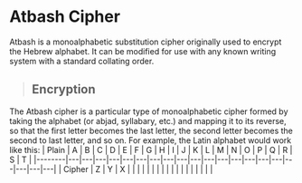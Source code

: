 # Atbash Cipher

Atbash is a monoalphabetic substitution cipher originally used to encrypt the Hebrew alphabet. It can be modified for use with any known writing system with a standard collating order.

> ## Encryption

The Atbash cipher is a particular type of monoalphabetic cipher formed by taking the alphabet (or abjad, syllabary, etc.) and mapping it to its reverse, so that the first letter becomes the last letter, the second letter becomes the second to last letter, and so on. For example, the Latin alphabet would work like this:
| Plain  | A | B | C | D | E | F | G | H | I | J | K | L | M | N | O | P | Q | R | S | T |
|--------|---|---|---|---|---|---|---|---|---|---|---|---|---|---|---|---|---|---|---|---|
| Cipher | Z | Y | X |   |   |   |   |   |   |   |   |   |   |   |   |   |   |   |   |   |
